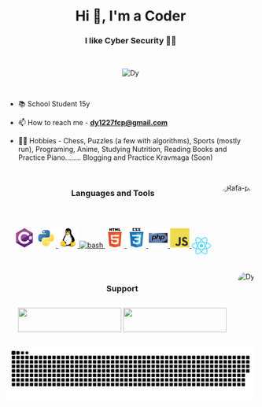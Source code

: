 <h1 align="center">Hi 👋, I'm a Coder</h1>
<h3 align="center">I like Cyber Security 🕵️‍♂️</h3>

</br>
<p align="center"> <img height="25" src="https://komarev.com/ghpvc/?username=Dy1337&label=Profile%20views&color=0e75b6&style=flat" alt="Dy" /> </p>
</br>

- 📚 School Student 15y 

- 📫 How to reach me - **dy1227fcp@gmail.com**

- 🧙‍♂️ Hobbies - Chess, Puzzles (a few with algorithms), Sports (mostly run), Programing, Anime, Studying Nutrition, Reading Books and Practice Piano........ Blogging and Practice Kravmaga (Soon)

</br>

<p align="left">

</p>
  <img align="right" alt="Rafa-pic" height="100" style="border-radius:50px;" src="https://cdn.discordapp.com/attachments/936005829675606046/981539094016442380/programing-languages.png">
<h3 align="center">Languages and Tools</h3>
</div>

  ##
  
<div> 
</br>
<p <a href="https://www.w3schools.com/cs/" target="_blank" align="center"> <img src="https://raw.githubusercontent.com/devicons/devicon/master/icons/csharp/csharp-original.svg" alt="csharp" width="40" height="40"/> <a href="https://www.python.org" target="_blank"> <img src="https://raw.githubusercontent.com/devicons/devicon/master/icons/python/python-original.svg" alt="python" width="40" height="40"/> </a> <a href="https://www.linux.org/" target="_blank"> <img src="https://raw.githubusercontent.com/devicons/devicon/master/icons/linux/linux-original.svg" alt="linux" width="40" height="40"/> <a href="https://www.gnu.org/software/bash/" target="_blank"> <img src="https://www.vectorlogo.zone/logos/gnu_bash/gnu_bash-icon.svg" alt="bash" width="40" height="40"/> </a> <a href="https://www.w3.org/html/" target="_blank"> <img src="https://raw.githubusercontent.com/devicons/devicon/master/icons/html5/html5-original-wordmark.svg" alt="html5" width="40" height="40"/> <a href="https://www.w3schools.com/css/" target="_blank"> <img src="https://raw.githubusercontent.com/devicons/devicon/master/icons/css3/css3-original-wordmark.svg" alt="css3" width="40" height="40"/> <a href="https://www.php.net" target="_blank"> <img src="https://raw.githubusercontent.com/devicons/devicon/master/icons/php/php-original.svg" alt="php" width="40" height="40"/> <a> <a href="https://developer.mozilla.org/en-US/docs/Web/JavaScript" target="_blank"> <img src="https://raw.githubusercontent.com/devicons/devicon/master/icons/javascript/javascript-original.svg" alt="javascript" width="40" height="40"/>  <img align="center" alt="Rafa-React" height="40" width="40" src="https://raw.githubusercontent.com/devicons/devicon/master/icons/react/react-original.svg"> </a> </br> </br> </br> 
  <img align="right" alt="Dy" height="150" style="border-radius:50px;" src="https://cdn.discordapp.com/attachments/936005829675606046/981636341756469349/pngwing.com2.png">
<h3 align="center">Support</h3>
</div>
  
  ##
  
<div align="center"> 
  <a href="https://www.paypal.com/paypalme/Dyy1337" target="_blank"> <img align="center" src="https://www.cigafun.com/image/cigafun-paypal.webp" height="50" width="210"></a>
  <a href="https://www.buymeacoffee.com/Dy1337?new=1" target="_blank"> <img align="center" src="https://cdn.buymeacoffee.com/buttons/v2/default-yellow.png" height="50" width="210"></a>
  
  ![Snake animation](https://github.com/Dy1337/Dy1337/blob/main/snake.svg) 
  
</div>
